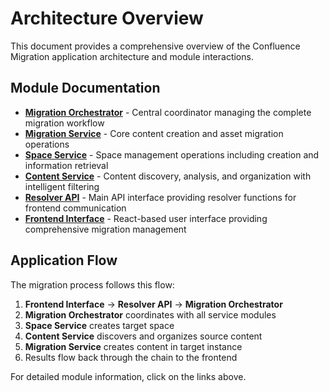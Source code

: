 # Architecture Overview

This document provides a comprehensive overview of the Confluence Migration application architecture and module interactions.

## Module Documentation

- **[Migration Orchestrator](migration-orchestrator.md)** - Central coordinator managing the complete migration workflow
- **[Migration Service](migration-service.md)** - Core content creation and asset migration operations  
- **[Space Service](space-service.md)** - Space management operations including creation and information retrieval
- **[Content Service](content-service.md)** - Content discovery, analysis, and organization with intelligent filtering
- **[Resolver API](resolver-api.md)** - Main API interface providing resolver functions for frontend communication
- **[Frontend Interface](frontend-interface.md)** - React-based user interface providing comprehensive migration management

## Application Flow

The migration process follows this flow:

1. **Frontend Interface** → **Resolver API** → **Migration Orchestrator**
2. **Migration Orchestrator** coordinates with all service modules
3. **Space Service** creates target space
4. **Content Service** discovers and organizes source content  
5. **Migration Service** creates content in target instance
6. Results flow back through the chain to the frontend

For detailed module information, click on the links above.